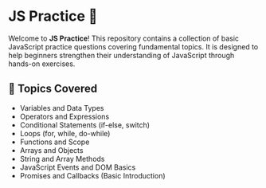 # JS Practice 🚀

Welcome to **JS Practice**! This repository contains a collection of basic JavaScript practice questions covering fundamental topics. It is designed to help beginners strengthen their understanding of JavaScript through hands-on exercises.

## 📌 Topics Covered
- Variables and Data Types
- Operators and Expressions
- Conditional Statements (if-else, switch)
- Loops (for, while, do-while)
- Functions and Scope
- Arrays and Objects
- String and Array Methods
- JavaScript Events and DOM Basics
- Promises and Callbacks (Basic Introduction)



